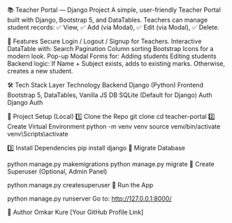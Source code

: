 📚 Teacher Portal — Django Project
A simple, user-friendly Teacher Portal built with Django, Bootstrap 5, and DataTables.
Teachers can manage student records:
✅ View, ✅ Add (via Modal), ✅ Edit (via Modal), ✅ Delete.

🚀 Features
Secure Login / Logout / Signup for Teachers.
Interactive DataTable with:
Search
Pagination
Column sorting
Bootstrap Icons for a modern look.
Pop-up Modal Forms for:
Adding students
Editing students
Backend logic:
If Name + Subject exists, adds to existing marks.
Otherwise, creates a new student.

🛠️ Tech Stack
Layer	Technology
Backend	Django (Python)
Frontend	Bootstrap 5, DataTables, Vanilla JS
DB	SQLite (Default for Django)
Auth	Django Auth

📂 Project Setup (Local)
1️⃣ Clone the Repo
git clone 
cd teacher-portal
2️⃣ Create Virtual Environment
python -m venv venv
source venv/bin/activate  
venv\Scripts\activate
    
3️⃣ Install Dependencies
pip install django
🔧 Migrate Database

python manage.py makemigrations
python manage.py migrate
🔑 Create Superuser (Optional, Admin Panel)

python manage.py createsuperuser
🚦 Run the App

python manage.py runserver
Go to: http://127.0.0.1:8000/


🙌 Author
Omkar Kure
[Your GitHub Profile Link]
